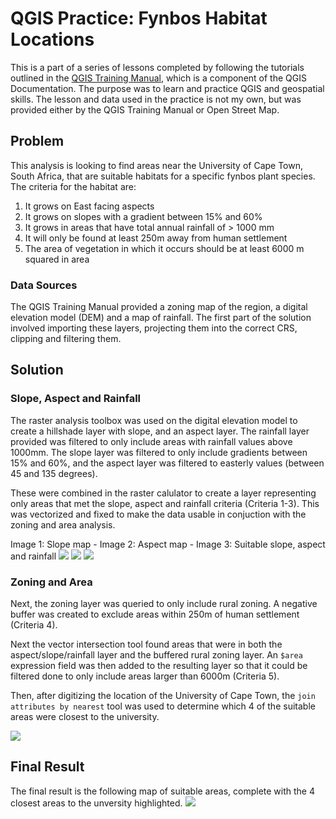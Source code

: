 # QGIS Practice: Fynbos Habitat Locations
This is a part of a series of lessons completed by following the tutorials outlined in the [QGIS Training Manual](https://docs.qgis.org/3.34/en/docs/training_manual/index.html), which is a component of the QGIS Documentation. The purpose was to learn and practice QGIS and geospatial skills. The lesson and data used in the practice is not my own, but was provided either by the QGIS Training Manual or Open Street Map.

## Problem
This analysis is looking to find areas near the University of Cape Town, South Africa, that are suitable habitats for a specific fynbos plant species. The criteria for the habitat are:
1. It grows on East facing aspects 
2. It grows on slopes with a gradient between 15% and 60%
3. It grows in areas that have total annual rainfall of > 1000 mm
4. It will only be found at least 250m away from human settlement
5. The area of vegetation in which it occurs should be at least 6000 m squared in area

### Data Sources
The QGIS Training Manual provided a zoning map of the region, a digital elevation model (DEM) and a map of rainfall. The first part of the solution involved importing these layers, projecting them into the correct CRS, clipping and filtering them.

## Solution
### Slope, Aspect and Rainfall
The raster analysis toolbox was used on the digital elevation model to create a hillshade layer with slope, and an aspect layer. The rainfall layer provided was filtered to only include areas with rainfall values above 1000mm. The slope layer was filtered to only include gradients between 15% and 60%, and the aspect layer was filtered to easterly values (between 45 and 135 degrees). 

These were combined in the raster calulator to create a layer representing only areas that met the slope, aspect and rainfall criteria (Criteria 1-3). This was vectorized and fixed to make the data usable in conjuction with the zoning and area analysis.

<span class="caption">Image 1: Slope map - Image 2: Aspect map - Image 3: Suitable slope, aspect and rainfall</span>
![](/images/slope.png) ![](/images/aspect.png) ![](/images/slope_aspect_rainfall.png)

### Zoning and Area
Next, the zoning layer was queried to only include rural zoning. A negative buffer was created to exclude areas within 250m of human settlement (Criteria 4).

Next the vector intersection tool found areas that were in both the aspect/slope/rainfall layer and the buffered rural zoning layer. An `$area` expression field was then added to the resulting layer so that it could be filtered done to only include areas larger than 6000m (Criteria 5).

Then, after digitizing the location of the University of Cape Town, the `join attributes by nearest` tool was used to determine which 4 of the suitable areas were closest to the university. 

![](/images/rural_w_buffer.png)

## Final Result
The final result is the following map of suitable areas, complete with the 4 closest areas to the unversity highlighted. 
![](/images/final.png)
